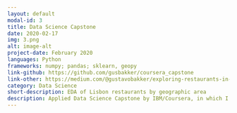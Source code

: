 ```yaml
---
layout: default
modal-id: 3
title: Data Science Capstone
date: 2020-02-17
img: 3.png
alt: image-alt
project-date: February 2020
languages: Python
frameworks: numpy; pandas; sklearn, geopy
link-github: https://github.com/gusbakker/coursera_capstone
link-other: https://medium.com/@gustavobakker/exploring-restaurants-in-lisbon-neighbourhoods-2a990555063a
category: Data Science
short-description: EDA of Lisbon restaurants by geographic area
description: Applied Data Science Capstone by IBM/Coursera, in which I made a study of Lisbon types of restaurants by geographic area to understand how certain types of restaurant and its food will vary in different neighbourhoods, with the goal of giving understanding of how this can vary with the variance of the location in a certain city.
---
```

